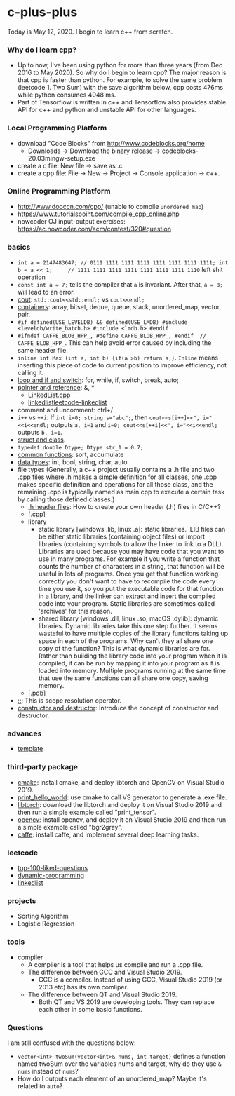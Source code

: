 # c-plus-plus
Today is May 12, 2020. I begin to learn c++ from scratch.
### Why do I learn cpp?
+ Up to now, I've been using python for more than three years (from Dec 2016 to May 2020). So why do I begin to learn cpp? The major reason is that cpp is faster than python. For example, to solve the same problem (leetcode 1. Two Sum) with the save algorithm below, cpp costs 476ms while python consumes 4048 ms.
+ Part of Tensorflow is written in c++ and Tensorflow also provides stable API for c++ and python and unstable API for other languages.
### Local Programming Platform
+ download "Code Blocks" from http://www.codeblocks.org/home
  + Downloads -> Download the binary release -> codeblocks-20.03mingw-setup.exe
+ create a c file: New file -> save as .c
+ create a cpp file: File -> New -> Project -> Console application -> c++.
### Online Programming Platform
+ http://www.dooccn.com/cpp/ (unable to compile `unordered_map`)
+ https://www.tutorialspoint.com/compile_cpp_online.php
+ nowcoder OJ input-output exercises: https://ac.nowcoder.com/acm/contest/320#question
### basics
+ `int a = 2147483647; // 0111 1111 1111 1111 1111 1111 1111 1111; int b = a << 1;     // 1111 1111 1111 1111 1111 1111 1111 1110` left shit operation
+ `const int a = 7;` tells the compiler that `a` is invariant. After that, `a = 8;` will lead to an error.
+ [cout](https://github.com/suzyi/cpp/blob/master/basics/cout.md): `std::cout<<std::endl;` vs `cout<<endl;`
+ [containers](https://github.com/suzyi/cpp/blob/master/basics/containers.md): array, bitset, deque, queue, stack, unordered_map, vector, pair.
+ `#if defined(USE_LEVELDB) && defined(USE_LMDB) #include <leveldb/write_batch.h> #include <lmdb.h> #endif`
+ `#ifndef CAFFE_BLOB_HPP_, #define CAFFE_BLOB_HPP_, #endif  // CAFFE_BLOB_HPP_`. This can help avoid error caused by including the same header file.
+ `inline int Max (int a, int b) {if(a >b) return a;}`. `Inline` means inserting this piece of code to current position to improve efficiency, not calling it.
+ [loop and if and switch](https://github.com/suzyi/cpp/blob/master/basics/loop_if.md): for, while, if, switch, break, auto;
+ [pointer and reference](https://github.com/suzyi/cpp/blob/master/basics/pointer_reference.md): &, *
  + [LinkedList.cpp](https://github.com/suzyi/cpp/blob/master/basics/LinkedList.cpp)
  + [linkedlist](https://github.com/suzyi/cpp/blob/master/leetcode/linkedlist.md)[leetcode-linkedlist](https://github.com/suzyi/cpp/blob/master/leetcode/linkedlist.md)
+ comment and uncomment: ctrl+/
+ `i++` vs `++i`: If `int i=0; string s="abc";`, then `cout<<s[i++]<<", i="<<i<<endl;` outputs `a, i=1` and `i=0; cout<<s[++i]<<", i="<<i<<endl;` outputs `b, i=1`.
+ [struct and class](https://github.com/suzyi/cpp/blob/master/basics/struct_class.md).
+ `typedef double Dtype; Dtype str_1 = 0.7;`
+ [common functions](https://github.com/suzyi/cpp/blob/master/basics/common_functions.md): sort, accumulate
+ [data types](https://github.com/suzyi/cpp/blob/master/basics/data_types.md): int, bool, string, char, auto
+ file types (Generally, a c++ project usually contains a .h file and two .cpp files where .h makes a simple definition for all classes, one .cpp makes specific definition and operations for all those class, and the remaining .cpp is typically named as main.cpp to execute a certain task by calling those defined classes.)
  + [.h header files](https://github.com/suzyi/cpp/blob/master/basics/header.md): How to create your own header (.h) files in C/C++?
  + [.cpp]
  + library
    + static library [windows .lib, linux .a]: static libraries. .LIB files can be either static libraries (containing object files) or import libraries (containing symbols to allow the linker to link to a DLL). Libraries are used because you may have code that you want to use in many programs. For example if you write a function that counts the number of characters in a string, that function will be useful in lots of programs. Once you get that function working correctly you don't want to have to recompile the code every time you use it, so you put the executable code for that function in a library, and the linker can extract and insert the compiled code into your program. Static libraries are sometimes called 'archives' for this reason.
    + shared library [windows .dll, linux .so, macOS .dylib]: dynamic libraries. Dynamic libraries take this one step further. It seems wasteful to have multiple copies of the library functions taking up space in each of the programs. Why can't they all share one copy of the function? This is what dynamic libraries are for. Rather than building the library code into your program when it is compiled, it can be run by mapping it into your program as it is loaded into memory. Multiple programs running at the same time that use the same functions can all share one copy, saving memory.
  + [.pdb]
+ [::](https://github.com/suzyi/cpp/blob/master/basics/scope-resolution-operator.md): This is scope resolution operator.
+ [constructor and destructor](https://github.com/suzyi/cpp/blob/master/basics/constructor_and_destructor.md): Introduce the concept of constructor and destructor.
### advances
+ [template](https://github.com/suzyi/cpp/blob/master/advances/template/readme.md)
### third-party package
+ [cmake](https://github.com/suzyi/cpp/blob/master/cmake/cmake.md): install cmake, and deploy libtorch and OpenCV on Visual Studio 2019.
+ [print_hello_world](https://github.com/suzyi/cpp/tree/master/cmake/examples/print_hello_world): use cmake to call VS generator to generate a .exe file.
+ [libtorch](https://github.com/suzyi/cpp/blob/master/deep-learning/libtorch.md): download the libtorch and deploy it on Visual Studio 2019 and then run a simple example called "print_tensor".
+ [opencv](https://github.com/suzyi/cpp/blob/master/deep-learning/opencv.md): install opencv, and deploy it on Visual Studio 2019 and then run a simple example called "bgr2gray".
+ [caffe](https://github.com/suzyi/cpp/tree/master/caffe): install caffe, and implement several deep learning tasks.
### leetcode
+ [top-100-liked-questions](https://github.com/suzyi/cpp/blob/master/leetcode/top-100-liked-questions.md)
+ [dynamic-programming](https://github.com/suzyi/cpp/blob/master/leetcode/dynamic-programming.md)
+ [linkedlist](https://github.com/suzyi/cpp/blob/master/leetcode/linkedlist.md)
### projects
+ Sorting Algorithm
+ Logistic Regression
### tools
+ compiler
  + A compiler is a tool that helps us compile and run a .cpp file.
  + The difference between GCC and Visual Studio 2019. 
    + GCC is a compiler. Instead of using GCC, Visual Studio 2019 (or 2013 etc) has its own comliper.
  + The difference between QT and Visual Studio 2019. 
    + Both QT and VS 2019 are developing tools. They can replace each other in some basic functions.
### Questions
I am still confused with the questions below:
+ `vector<int> twoSum(vector<int>& nums, int target)` defines a function named twoSum over the variables nums and target, why do they use `& nums` instead of `nums`?
+ How do I outputs each element of an unordered_map? Maybe it's related to `auto`?

